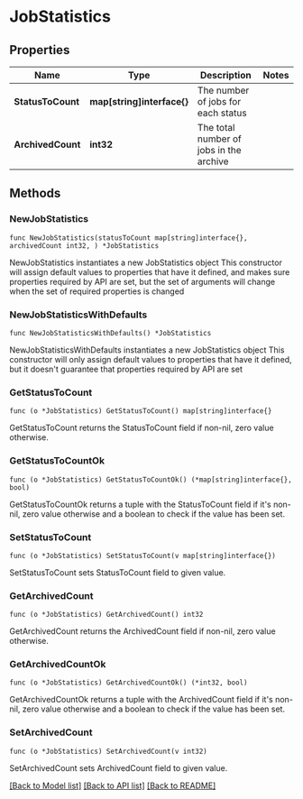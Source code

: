 # JobStatistics

## Properties

Name | Type | Description | Notes
------------ | ------------- | ------------- | -------------
**StatusToCount** | **map[string]interface{}** | The number of jobs for each status | 
**ArchivedCount** | **int32** | The total number of jobs in the archive | 

## Methods

### NewJobStatistics

`func NewJobStatistics(statusToCount map[string]interface{}, archivedCount int32, ) *JobStatistics`

NewJobStatistics instantiates a new JobStatistics object
This constructor will assign default values to properties that have it defined,
and makes sure properties required by API are set, but the set of arguments
will change when the set of required properties is changed

### NewJobStatisticsWithDefaults

`func NewJobStatisticsWithDefaults() *JobStatistics`

NewJobStatisticsWithDefaults instantiates a new JobStatistics object
This constructor will only assign default values to properties that have it defined,
but it doesn't guarantee that properties required by API are set

### GetStatusToCount

`func (o *JobStatistics) GetStatusToCount() map[string]interface{}`

GetStatusToCount returns the StatusToCount field if non-nil, zero value otherwise.

### GetStatusToCountOk

`func (o *JobStatistics) GetStatusToCountOk() (*map[string]interface{}, bool)`

GetStatusToCountOk returns a tuple with the StatusToCount field if it's non-nil, zero value otherwise
and a boolean to check if the value has been set.

### SetStatusToCount

`func (o *JobStatistics) SetStatusToCount(v map[string]interface{})`

SetStatusToCount sets StatusToCount field to given value.


### GetArchivedCount

`func (o *JobStatistics) GetArchivedCount() int32`

GetArchivedCount returns the ArchivedCount field if non-nil, zero value otherwise.

### GetArchivedCountOk

`func (o *JobStatistics) GetArchivedCountOk() (*int32, bool)`

GetArchivedCountOk returns a tuple with the ArchivedCount field if it's non-nil, zero value otherwise
and a boolean to check if the value has been set.

### SetArchivedCount

`func (o *JobStatistics) SetArchivedCount(v int32)`

SetArchivedCount sets ArchivedCount field to given value.



[[Back to Model list]](../README.md#documentation-for-models) [[Back to API list]](../README.md#documentation-for-api-endpoints) [[Back to README]](../README.md)


